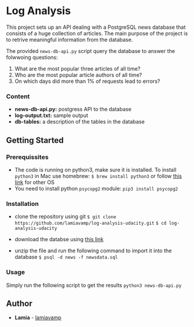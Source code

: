 # Log Analysis
This project sets up an API dealing with a PostgreSQL news database that consists of a huge collection of articles. The main purpose of the project is to retrive meaningful information from the database.

The provided `news-db-api.py` script query the database to answer the folwwoing questions:
1. What are the most popular three articles of all time?
2. Who are the most popular article authors of all time?
3. On which days did more than 1% of requests lead to errors?

### Content
- **news-db-api.py:** postgress API to the database
- **log-output.txt:** sample output
- **db-tables:** a description of the tables in the database

## Getting Started

### Prerequissites
- The code is running on python3, make sure it is installed. To install `python3` in Mac use homebrew: 
`$ brew install python3`
or follow [this link](https://realpython.com/installing-python) for other OS 
- You need to install python `psycopg2` module:
`pip3 install psycopg2`

### Installation
* clone the repository using git
`$ git clone https://github.com/lamiavamp/log-analysis-udacity.git`
`$ cd log-analysis-udacity`

* download the databse using [this link](https://d17h27t6h515a5.cloudfront.net/topher/2016/August/57b5f748_newsdata/newsdata.zip)
* unzip the file and run the following command to import it into the database
`$ psql -d news -f newsdata.sql`

### Usage
Simply run the following script to get the results
`python3 news-db-api.py`

## Author
* **Lamia** - [lamiavamp](https://github.com/lamiavamp)
